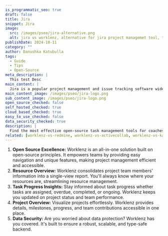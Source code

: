 ```yaml
---
is_programmatic_seo: true
draft: false
title: Jira
snippet: Jira
image:
  src: /images/pseo/jira-alternative.png
  alt: jira vs worklenz, alternative for jira project managemet tool, task management, resource management, productivity
publishDate: 2024-10-11
category: ""
author: Danushka Katubulla
tags:
  - Guide
  - Tips
  - Open-Source
meta_description: |
  This test Desc
main_content: |
  Jira is a popular project management and issue tracking software widely used by development teams, IT departments, and businesses of all sizes. It provides a flexible and customizable platform for managing projects, tracking tasks, and collaborating with team members.
main_content_image: /images/pseo/jira-logo.png
sub_content_image: /images/pseo/jira-logo.png
open_source_checked: false
self_hosted_checked: true
cloud_based_checked: true
easy_to_use_checked: false
data_security_checked: true
description: |
  Find the most effective open-source task management tools for coaches on our platform. Simplify your coaching tasks and boost productivity with these tools.
related: [worklenz-vs-redmine, worklenz-vs-activecollab, worklenz-vs-kantata, worklenz-vs-plutio]
---
```

1. **Open Source Excellence:** Worklenz is an all-in-one solution built on open-source principles. It empowers teams by providing easy navigation and unique features, making project management efficient and accessible.
2. **Resource Overview:** Worklenz consolidates project team members' information into a single-view report. You'll always know where your resources are, streamlining resource management.
3. **Task Progress Insights:** Stay informed about task progress whether tasks are assigned, overdue, completed, or ongoing. Worklenz keeps you updated on project status and team performance.
4. **Project Overview:** Visualize projects effortlessly. Worklenz provides details, milestones, progress, and team contributions accessible in one place.
5. **Data Security:** Are you worried about data protection? Worklenz has you covered. It's built to ensure a robust, scalable, and type-safe backend.